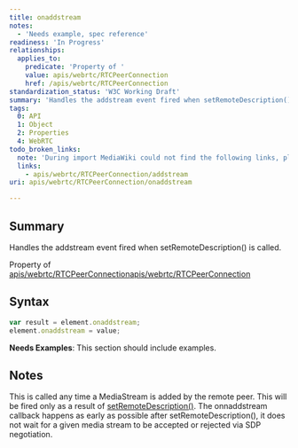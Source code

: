 ```yaml
---
title: onaddstream
notes:
  - 'Needs example, spec reference'
readiness: 'In Progress'
relationships:
  applies_to:
    predicate: 'Property of '
    value: apis/webrtc/RTCPeerConnection
    href: /apis/webrtc/RTCPeerConnection
standardization_status: 'W3C Working Draft'
summary: 'Handles the addstream event fired when setRemoteDescription() is called.'
tags:
  0: API
  1: Object
  2: Properties
  4: WebRTC
todo_broken_links:
  note: 'During import MediaWiki could not find the following links, please fix and adjust this list.'
  links:
    - apis/webrtc/RTCPeerConnection/addstream
uri: apis/webrtc/RTCPeerConnection/onaddstream

---
```

## Summary

Handles the addstream event fired when setRemoteDescription() is called.

Property of [apis/webrtc/RTCPeerConnection](/apis/webrtc/RTCPeerConnection)[apis/webrtc/RTCPeerConnection](/apis/webrtc/RTCPeerConnection)

## Syntax

``` js
var result = element.onaddstream;
element.onaddstream = value;
```

**Needs Examples**: This section should include examples.

## Notes

This is called any time a MediaStream is added by the remote peer. This will be fired only as a result of [setRemoteDescription()](/apis/webrtc/RTCPeerConnection/setRemoteDescription). The onnaddstream callback happens as early as possible after setRemoteDescription(), it does not wait for a given media stream to be accepted or rejected via SDP negotiation.
